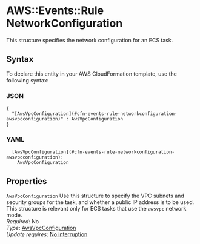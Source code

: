 # AWS::Events::Rule NetworkConfiguration<a name="aws-properties-events-rule-networkconfiguration"></a>

This structure specifies the network configuration for an ECS task\.

## Syntax<a name="aws-properties-events-rule-networkconfiguration-syntax"></a>

To declare this entity in your AWS CloudFormation template, use the following syntax:

### JSON<a name="aws-properties-events-rule-networkconfiguration-syntax.json"></a>

```
{
  "[AwsVpcConfiguration](#cfn-events-rule-networkconfiguration-awsvpcconfiguration)" : AwsVpcConfiguration
}
```

### YAML<a name="aws-properties-events-rule-networkconfiguration-syntax.yaml"></a>

```
  [AwsVpcConfiguration](#cfn-events-rule-networkconfiguration-awsvpcconfiguration): 
    AwsVpcConfiguration
```

## Properties<a name="aws-properties-events-rule-networkconfiguration-properties"></a>

`AwsVpcConfiguration`  <a name="cfn-events-rule-networkconfiguration-awsvpcconfiguration"></a>
Use this structure to specify the VPC subnets and security groups for the task, and whether a public IP address is to be used\. This structure is relevant only for ECS tasks that use the `awsvpc` network mode\.  
*Required*: No  
*Type*: [AwsVpcConfiguration](aws-properties-events-rule-awsvpcconfiguration.md)  
*Update requires*: [No interruption](https://docs.aws.amazon.com/AWSCloudFormation/latest/UserGuide/using-cfn-updating-stacks-update-behaviors.html#update-no-interrupt)